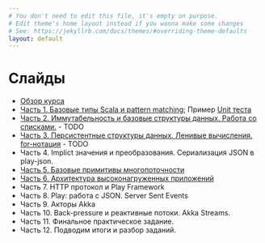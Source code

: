 ```yaml
---
# You don't need to edit this file, it's empty on purpose.
# Edit theme's home layout instead if you wanna make some changes
# See: https://jekyllrb.com/docs/themes/#overriding-theme-defaults
layout: default
---
```


# Слайды

* [Обзор курса](slides/index.html)
* [Часть 1. Базовые типы Scala и pattern matching](slides/day1.html); Пример [Unit теста](https://github.com/maxcom/scala-course/tree/gh-pages/code/unit-test-demo)
* [Часть 2. Иммутабельность и базовые структуры данных. Работа со списками.](slides/day2.html) - TODO
* [Часть 3. Персистентные структуры данных. Ленивые вычисления. for-нотация](slides/day3.html) - TODO
* Часть 4. Implict значения и преобразования. Сериализация JSON в play-json.
* [Часть 5. Базовые примитивы многопоточности](slides/day5.html)
* [Часть 6. Архитектура высоконагруженных приложений](slides/day6.html)
* Часть 7. HTTP протокол и Play Framework
* Часть 8. Play: работа с JSON. Server Sent Events
* Часть 9. Акторы Akka
* Часть 10. Back-pressure и реактивные потоки. Akka Streams.
* Часть 11. Финальное практическое задание.
* Часть 12. Подводим итоги и разбор заданий.

